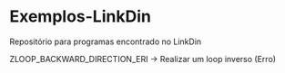 # Exemplos-LinkDin
Repositório para programas encontrado no LinkDin


ZLOOP_BACKWARD_DIRECTION_ERI -> Realizar um loop inverso (Erro)
